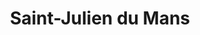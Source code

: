 ---
guid: "764e822ff448"
title: "Saint-Julien du Mans"
latlng: "48.009253, 0.198816"
videoId: "3Z9rkIp3CnM" 
---